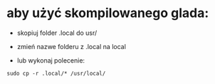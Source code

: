 # aby użyć skompilowanego glada:
- skopiuj folder .local do usr/
- zmień nazwe folderu z .local na local

- lub wykonaj polecenie:
```
sudo cp -r .local/* /usr/local/
```